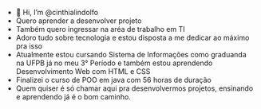 - 👋 Hi, I’m @cinthialindolfo
-  Quero aprender a desenvolver projeto
-  Também quero ingressar na aréa de trabalho em TI
-  Adoro  tudo sobre tecnologia e estou disposta a me dedicar ao máximo pra isso
-  Atualmente estou cursando Sistema de Informações  como graduanda na UFPB já no meu  3° Período e também estou aprendendo Desenvolvimento Web com HTML e CSS
-  Finalizei o curso de POO em java com  56 horas de duração
-  Quem quiser é só chamar aqui pra desenvolvermos projetos, ensinando e aprendendo já é o bom caminho.
